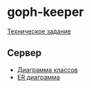 # goph-keeper

[Техническое задание](docs/specifications.md)


## Сервер
- [Диаграмма классов](docs/server/Class%20Diagram.md)
- [ER диаграмма](docs/server/ERD.md)
